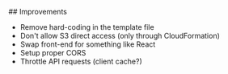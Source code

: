 ## Improvements

- Remove hard-coding in the template file
- Don't allow S3 direct access (only through CloudFormation)
- Swap front-end for something like React
- Setup proper CORS
- Throttle API requests (client cache?)
